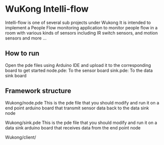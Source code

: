 WuKong Intelli-flow
========================
Intelli-flow is one of several sub projects under Wukong
It is intended to implement a People Flow monitoring application to monitor
people flow in a room with various kinds of sensors including
IR switch sensors, and motion sensors and more ...

How to run
----------
Open the pde files using Arduino IDE and upload it to the corresponding board to get started
node.pde: To the sensor board
sink.pde: To the data sink board

Framework structure
-------------------
Wukong/node.pde
This is the pde file that you should modify and run it on a end point arduino
board that transmit sensor data back to the data sink node

Wukong/sink.pde
This is the pde file that you should modify and run it on a data sink arduino
board that receives data from the end point node

Wukong/client/

